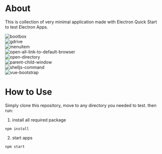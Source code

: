 # About
This is collection of very minimal application made with Electron Quick Start to test Electron Apps.

![bootbox](https://github.com/dhanyn10/electron-example/workflows/bootbox/badge.svg)  
![gdrive](https://github.com/dhanyn10/electron-example/workflows/gdrive/badge.svg)  
![menuitem](https://github.com/dhanyn10/electron-example/workflows/menuitem/badge.svg)  
![open-all-link-to-default-browser](https://github.com/dhanyn10/electron-example/workflows/open-all-link-to-default-browser/badge.svg)  
![open-directory](https://github.com/dhanyn10/electron-example/workflows/open-directory/badge.svg)  
![parent-child-window](https://github.com/dhanyn10/electron-example/workflows/parent-child-window/badge.svg)  
![shelljs-command](https://github.com/dhanyn10/electron-example/workflows/shelljs-command/badge.svg)  
![vue-bootstrap](https://github.com/dhanyn10/electron-example/workflows/vue-bootstrap/badge.svg)  
  
# How to Use
Simply clone this repository, move to any directory you needed to test. then run:  
1. install all required package
```
npm install
```
2. start apps
```
npm start
```
